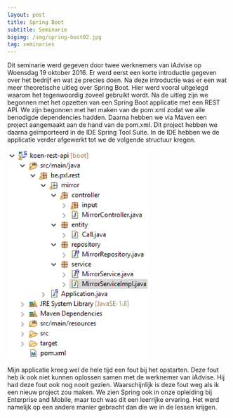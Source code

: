 ```yaml
---
layout: post
title: Spring Boot
subtitle: Seminarie
bigimg: /img/spring-boot02.jpg
tag: seminaries
---
```


Dit seminarie werd gegeven door twee werknemers van iAdvise op Woensdag 19 oktober 2016. Er werd eerst een korte introductie gegeven over het bedrijf en wat ze precies doen. Na deze introductie was er een wat meer theoretische uitleg over Spring Boot. Hier werd vooral uitgelegd waarom het tegenwoordig zoveel gebruikt wordt.
Na de uitleg zijn we begonnen met het opzetten van een Spring Boot applicatie met een REST API. We zijn begonnen met het maken van de pom.xml zodat we alle benodigde dependencies hadden. Daarna hebben we via Maven een project aangemaakt aan de hand van de pom.xml. Dit project hebben we daarna geïmporteerd in de IDE Spring Tool Suite. In de IDE hebben we de applicatie verder afgewerkt tot we de volgende structuur kregen.

![Applicatie structuur](/img/spring-boot01.png "Applicatie structuur")

Mijn applicatie kreeg wel de hele tijd een fout bij het opstarten. Deze fout heb ik ook niet kunnen oplossen samen met de werknemer van iAdvise. Hij had deze fout ook nog nooit gezien. Waarschijnlijk is deze fout weg als ik een nieuw project zou maken.
We zien Spring ook in onze opleiding bij Enterprise and Mobile, maar toch was dit een leerrijke ervaring. Het werd namelijk op een andere manier gebracht dan die we in de lessen krijgen.

